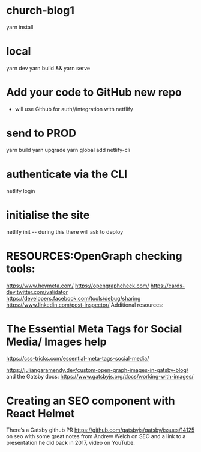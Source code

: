 # church-blog1

yarn install

# local

yarn dev
yarn build && yarn serve

# Add your code to GitHub new repo

- will use Github for auth//integration with netflify

# send to PROD

yarn build
yarn upgrade
yarn global add netlify-cli

# authenticate via the CLI

netlify login

# initialise the site

netlify init
-- during this there will ask to deploy

# RESOURCES:OpenGraph checking tools:

https://www.heymeta.com/
https://opengraphcheck.com/
https://cards-dev.twitter.com/validator
https://developers.facebook.com/tools/debug/sharing
https://www.linkedin.com/post-inspector/
Additional resources:

# The Essential Meta Tags for Social Media/ Images help

https://css-tricks.com/essential-meta-tags-social-media/

https://juliangaramendy.dev/custom-open-graph-images-in-gatsby-blog/
and the Gatsby docs: https://www.gatsbyjs.org/docs/working-with-images/

# Creating an SEO component with React Helmet

There’s a Gatsby github PR https://github.com/gatsbyjs/gatsby/issues/14125 on seo with some great notes from Andrew Welch on SEO and a link to a presentation he did back in 2017, video on YouTube.
